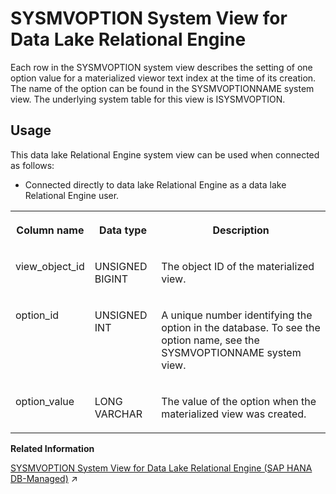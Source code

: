 <!-- loio3be939606c5f1014a581c83fbbc9b790 -->

# SYSMVOPTION System View for Data Lake Relational Engine

Each row in the SYSMVOPTION system view describes the setting of one option value for a materialized viewor text index at the time of its creation. The name of the option can be found in the SYSMVOPTIONNAME system view. The underlying system table for this view is ISYSMVOPTION.



<a name="loio3be939606c5f1014a581c83fbbc9b790__section_vwg_vhq_b4b"/>

## Usage

This data lake Relational Engine system view can be used when connected as follows:

-   Connected directly to data lake Relational Engine as a data lake Relational Engine user.




<table>
<tr>
<th valign="top">

Column name

</th>
<th valign="top">

Data type

</th>
<th valign="top">

Description

</th>
</tr>
<tr>
<td valign="top">

view\_object\_id

</td>
<td valign="top">

UNSIGNED BIGINT

</td>
<td valign="top">

The object ID of the materialized view.

</td>
</tr>
<tr>
<td valign="top">

option\_id

</td>
<td valign="top">

UNSIGNED INT

</td>
<td valign="top">

A unique number identifying the option in the database. To see the option name, see the SYSMVOPTIONNAME system view.

</td>
</tr>
<tr>
<td valign="top">

option\_value

</td>
<td valign="top">

LONG VARCHAR

</td>
<td valign="top">

The value of the option when the materialized view was created.

</td>
</tr>
</table>

**Related Information**  


[SYSMVOPTION System View for Data Lake Relational Engine (SAP HANA DB-Managed)](https://help.sap.com/viewer/a898e08b84f21015969fa437e89860c8/2023_4_QRC/en-US/5b0c044c69034850a8d3006feb79ce7f.html "Each row in the SYSMVOPTION system view describes the setting of one option value for a materialized view or text index at the time of its creation. The name of the option can be found in the SYSMVOPTIONNAME system view. The underlying system table for this view is ISYSMVOPTION.") :arrow_upper_right:

